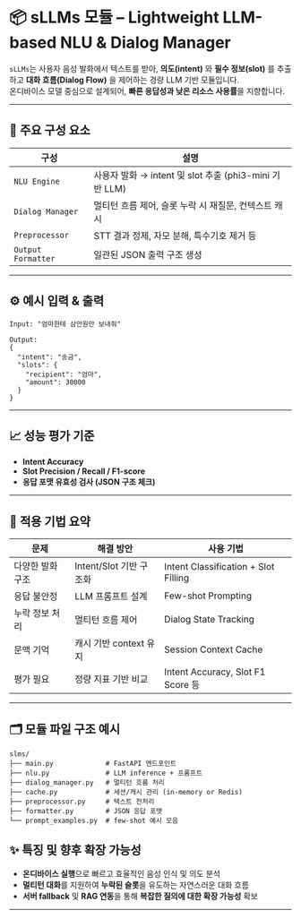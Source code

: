 
# 📦 sLLMs 모듈 – Lightweight LLM-based NLU & Dialog Manager

`sLLMs`는 사용자 음성 발화에서 텍스트를 받아, **의도(intent)** 와 **필수 정보(slot)** 를 추출하고  **대화 흐름(Dialog Flow)** 을 제어하는 경량 LLM 기반 모듈입니다.  
온디바이스 모델 중심으로 설계되어, **빠른 응답성과 낮은 리소스 사용률**을 지향합니다.

---

## 🔹 주요 구성 요소

| 구성 | 설명 |
|------|------|
| `NLU Engine` | 사용자 발화 → intent 및 slot 추출 (phi3-mini 기반 LLM) |
| `Dialog Manager` | 멀티턴 흐름 제어, 슬롯 누락 시 재질문, 컨텍스트 캐시 |
| `Preprocessor` | STT 결과 정제, 자모 분해, 특수기호 제거 등 |
| `Output Formatter` | 일관된 JSON 출력 구조 생성 |

---

## ⚙️ 예시 입력 & 출력

```
Input: "엄마한테 삼만원만 보내줘"

Output:
{
  "intent": "송금",
  "slots": {
    "recipient": "엄마",
    "amount": 30000
  }
}
```

---

## 📈 성능 평가 기준

- **Intent Accuracy**
- **Slot Precision / Recall / F1-score**
- **응답 포맷 유효성 검사 (JSON 구조 체크)**

---

## 🧠 적용 기법 요약

| 문제 | 해결 방안 | 사용 기법 |
|------|------------|------------|
| 다양한 발화 구조 | Intent/Slot 기반 구조화 | Intent Classification + Slot Filling |
| 응답 불안정 | LLM 프롬프트 설계 | Few-shot Prompting |
| 누락 정보 처리 | 멀티턴 흐름 제어 | Dialog State Tracking |
| 문맥 기억 | 캐시 기반 context 유지 | Session Context Cache |
| 평가 필요 | 정량 지표 기반 비교 | Intent Accuracy, Slot F1 Score 등 |

---

## 🗂️ 모듈 파일 구조 예시

```
slms/
├── main.py             # FastAPI 엔드포인트
├── nlu.py              # LLM inference + 프롬프트
├── dialog_manager.py   # 멀티턴 흐름 처리
├── cache.py            # 세션/캐시 관리 (in-memory or Redis)
├── preprocessor.py     # 텍스트 전처리
├── formatter.py        # JSON 응답 포맷
└── prompt_examples.py  # few-shot 예시 모음
```
## ✨ 특징 및 향후 확장 가능성

- **온디바이스 실행**으로 빠르고 효율적인 음성 인식 및 의도 분석
- **멀티턴 대화**를 지원하여 **누락된 슬롯**을 유도하는 자연스러운 대화 흐름
- **서버 fallback** 및 **RAG 연동**을 통해 **복잡한 질의에 대한 확장 가능성** 확보

---
